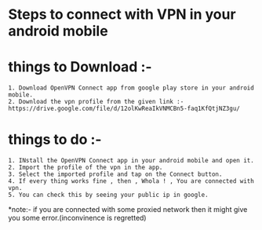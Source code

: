 # Steps to connect with VPN in your android mobile
  # things to Download :-
    1. Download OpenVPN Connect app from google play store in your android mobile.
    2. Download the vpn profile from the given link :-https://drive.google.com/file/d/12olKwReaIkVNMCBn5-faq1KfQtjNZ3gu/
    
  # things to do :-
    1. INstall the OpenVPN Connect app in your android mobile and open it.
    2. Import the profile of the vpn in the app.
    3. Select the imported profile and tap on the Connect button.
    4. If every thing works fine , then , Whola ! , You are connected with vpn.
    5. You can check this by seeing your public ip in google.
    
    
*note:- if you are connected with some proxied network then it might give you some error.(inconvinence is regretted)
